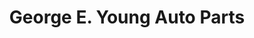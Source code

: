 ---
title: "George E. Young Auto Parts"
url: /pocomoke-city/george-e-young-auto-parts/
shop: Autowerkstatt
---